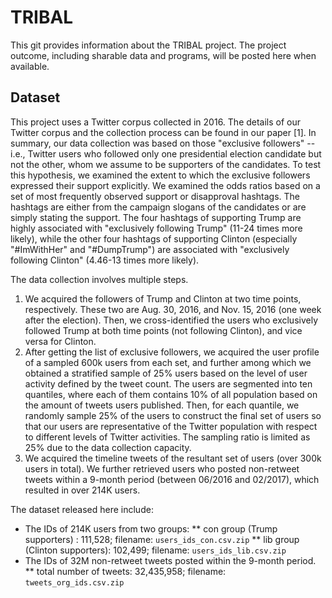 # TRIBAL
This git provides information about the TRIBAL project. The project outcome, including sharable data and programs, will be posted here when available.

## Dataset

This project uses a Twitter corpus collected in 2016. The details of our Twitter corpus and the collection process can be found in our paper [1]. In summary, our data collection was based on those "exclusive followers" -- i.e., Twitter users who followed only one presidential election candidate but not the other, whom we assume to be supporters of the candidates. To test this hypothesis, we examined the extent to which the exclusive followers expressed their support explicitly. We examined the odds ratios based on a set of most frequently observed support or disapproval hashtags. The hashtags are either from the campaign slogans of the candidates or are simply stating the support. The four hashtags of supporting Trump are highly associated with "exclusively following Trump" (11-24 times more likely), while the other four hashtags of supporting Clinton (especially "#ImWithHer" and "#DumpTrump") are associated with "exclusively following Clinton" (4.46-13 times more likely). 

The data collection involves multiple steps. 
1. We acquired the followers of Trump and Clinton at two time points, respectively. These two are Aug. 30, 2016, and Nov. 15, 2016 (one week after the election). Then, we cross-identified the users who exclusively followed Trump at both time points (not following Clinton), and vice versa for Clinton. 
2. After getting the list of exclusive followers, we acquired the user profile of a sampled 600k users from each set, and further among which we obtained a stratified sample of 25% users based on the level of user activity defined by the tweet count. The users are segmented into ten quantiles, where each of them contains 10% of all population based on the amount of tweets users published. Then, for each quantile, we randomly sample 25% of the users to construct the final set of users so that our users are representative of the Twitter population with respect to different levels of Twitter activities. The sampling ratio is limited as 25% due to the data collection capacity. 
3. We acquired the timeline tweets of the resultant set of users (over 300k users in total). We further retrieved users who posted non-retweet tweets within a 9-month period (between 06/2016 and 02/2017), which resulted in over 214K users.

The dataset released here include:
* The IDs of 214K users from two groups:
  ** con group (Trump supporters)  : 111,528; filename: `users_ids_con.csv.zip`
  ** lib group (Clinton supporters): 102,499; filename: `users_ids_lib.csv.zip`
* The IDs of 32M non-retweet tweets posted within the 9-month period.
  ** total number of tweets: 32,435,958; filename: `tweets_org_ids.csv.zip`

